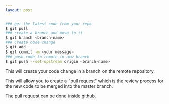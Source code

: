 ```yaml
---
layout: post
---
```


```bash
### get the latest code from your repo
$ git pull
### create a branch and move to it
$ git branch <branch-name>
### Create code change
$ git add .
$ git commit -m <your message>
### push code to remote in new branch
$ git push --set-upstream origin <branch-name>
```

This will create your code change in a branch on the remote repository.

This will allow you to create a "pull request" which is the review process for the new code to be merged into the master branch.

The pull request can be done inside github.
